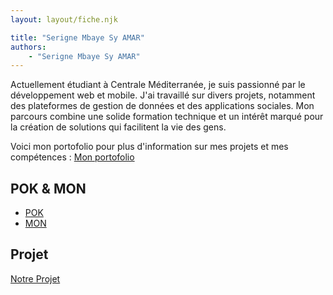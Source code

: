 ```yaml
---
layout: layout/fiche.njk

title: "Serigne Mbaye Sy AMAR"
authors:
    - "Serigne Mbaye Sy AMAR"
---
```


Actuellement étudiant à Centrale Méditerranée, je suis passionné par le développement web et mobile. J'ai travaillé sur divers projets, notamment des plateformes de gestion de données et des applications sociales. Mon parcours combine une solide formation technique et un intérêt marqué pour la création de solutions qui facilitent la vie des gens.

Voici mon portofolio pour plus d'information sur mes projets et mes compétences : [Mon portofolio](https://mbayesyamar.github.io/amar/)

## POK & MON

- [POK](./pok)
- [MON](./mon)

## Projet

[Notre Projet](../../2024-2025/_projets/Audioguide_Ameliore)
